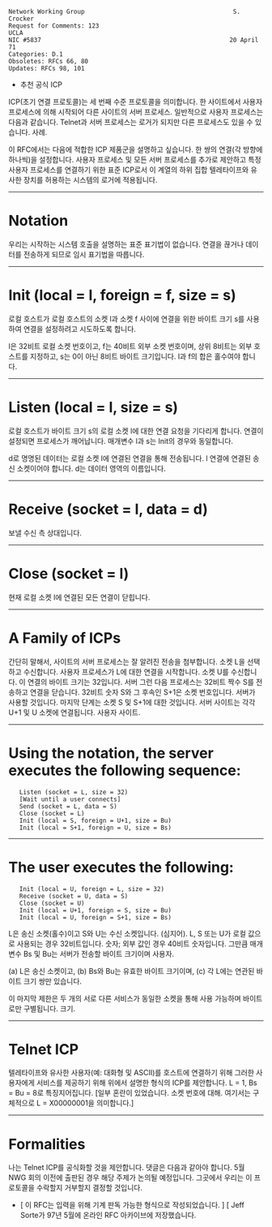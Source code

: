 

```text
Network Working Group                                         S. Crocker
Request for Comments: 123                                           UCLA
NIC #5837                                                    20 April 71
Categories: D.1
Obsoletes: RFCs 66, 80
Updates: RFCs 98, 101
```

- 추천 공식 ICP

ICP\(초기 연결 프로토콜\)는 세 번째 수준 프로토콜을 의미합니다.
한 사이트에서 사용자 프로세스에 의해 시작되어
다른 사이트의 서버 프로세스. 일반적으로 사용자 프로세스는 다음과 같습니다.
Telnet과 서버 프로세스는 로거가 되지만 다른 프로세스도 있을 수 있습니다.
사례.

이 RFC에서는 다음에 적합한 ICP 제품군을 설명하고 싶습니다.
한 쌍의 연결\(각 방향에 하나씩\)을 설정합니다.
사용자 프로세스 및 모든 서버 프로세스를 추가로 제안하고 특정
사용자 프로세스를 연결하기 위한 표준 ICP로서 이 계열의 하위 집합
텔레타이프와 유사한 장치를 허용하는 시스템의 로거에 적용됩니다.

---
# **Notation**

우리는 시작하는 시스템 호출을 설명하는 표준 표기법이 없습니다.
연결을 끊거나 데이터를 전송하게 되므로
임시 표기법을 따릅니다.

---
# **Init (local = l, foreign = f, size = s)**

로컬 호스트가 로컬 호스트의 소켓 l과 소켓 f 사이에 연결을 위한 바이트 크기 s를 사용하여 연결을 설정하려고 시도하도록 합니다.

l은 32비트 로컬 소켓 번호이고, f는 40비트 외부 소켓 번호이며, 상위 8비트는 외부 호스트를 지정하고, s는 0이 아닌 8비트 바이트 크기입니다. l과 f의 합은 홀수여야 합니다.

---
# **Listen (local = l, size = s)**

로컬 호스트가 바이트 크기 s의 로컬 소켓 l에 대한 연결 요청을 기다리게 합니다. 연결이 설정되면 프로세스가 깨어납니다. 매개변수 l과 s는 Init의 경우와 동일합니다.

d로 명명된 데이터는 로컬 소켓 l에 연결된 연결을 통해 전송됩니다. l 연결에 연결된 송신 소켓이어야 합니다. d는 데이터 영역의 이름입니다.

---
# **Receive (socket = l, data = d)**

보낼 수신 측 상대입니다.

---
# **Close (socket = l)**

현재 로컬 소켓 l에 연결된 모든 연결이 닫힙니다.

---
# **A Family of ICPs**

간단히 말해서, 사이트의 서버 프로세스는 잘 알려진 전송을 첨부합니다.
소켓 L을 선택하고 수신합니다. 사용자 프로세스가 L에 대한 연결을 시작합니다.
소켓 U를 수신합니다. 이 연결의 바이트 크기는 32입니다. 서버
그런 다음 프로세스는 32비트 짝수 S를 전송하고 연결을 닫습니다.
32비트 숫자 S와 그 후속인 S+1은 소켓 번호입니다.
서버가 사용할 것입니다. 마지막 단계는 소켓 S 및 S+1에 대한 것입니다.
서버 사이트는 각각 U+1 및 U 소켓에 연결됩니다.
사용자 사이트.

---
# **Using the notation, the server executes the following sequence:**

```text
   Listen (socket = L, size = 32)
   [Wait until a user connects]
   Send (socket = L, data = S)
   Close (socket = L)
   Init (local = S, foreign = U+1, size = Bu)
   Init (local = S+1, foreign = U, size = Bs)
```

---
# **The user executes the following:**

```text
   Init (local = U, foreign = L, size = 32)
   Receive (socket = U, data = S)
   Close (socket = U)
   Init (local = U+1, foreign = S, size = Bu)
   Init (local = U, foreign = S+1, size = Bs)
```

L은 송신 소켓\(홀수\)이고 S와 U는 수신 소켓입니다.
\(심지어\). L, S 또는 U가 로컬 값으로 사용되는 경우 32비트입니다.
숫자; 외부 값인 경우 40비트 숫자입니다. 그만큼
매개변수 Bs 및 Bu는 서버가 전송할 바이트 크기이며
사용자.

\(a\) L은 송신 소켓이고, \(b\) Bs와 Bu는 유효한 바이트 크기이며, \(c\) 각 L에는 연관된 바이트 크기 쌍만 있습니다.

이 마지막 제한은 두 개의 서로 다른 서비스가
동일한 소켓을 통해 사용 가능하며 바이트로만 구별됩니다.
크기.

---
# **Telnet ICP**

텔레타이프와 유사한 사용자\(예: 대화형 및 ASCII\)를 호스트에 연결하기 위해
그러한 사용자에게 서비스를 제공하기 위해 위에서 설명한 형식의 ICP를 제안합니다.
L = 1, Bs = Bu = 8로 특징지어집니다. \[일부 혼란이 있었습니다.
소켓 번호에 대해. 여기서는 구체적으로 L = X00000001을 의미합니다.\]

---
# **Formalities**

나는 Telnet ICP를 공식화할 것을 제안합니다. 댓글은 다음과 같아야 합니다.
5월 NWG 회의 이전에 출판된 경우 해당 주제가 논의될 예정입니다.
그곳에서 우리는 이 프로토콜을 수락할지 거부할지 결정할 것입니다.

- \[ 이 RFC는 입력을 위해 기계 판독 가능한 형식으로 작성되었습니다. \] \[ Jeff Sorte가 97년 5월에 온라인 RFC 아카이브에 저장했습니다.